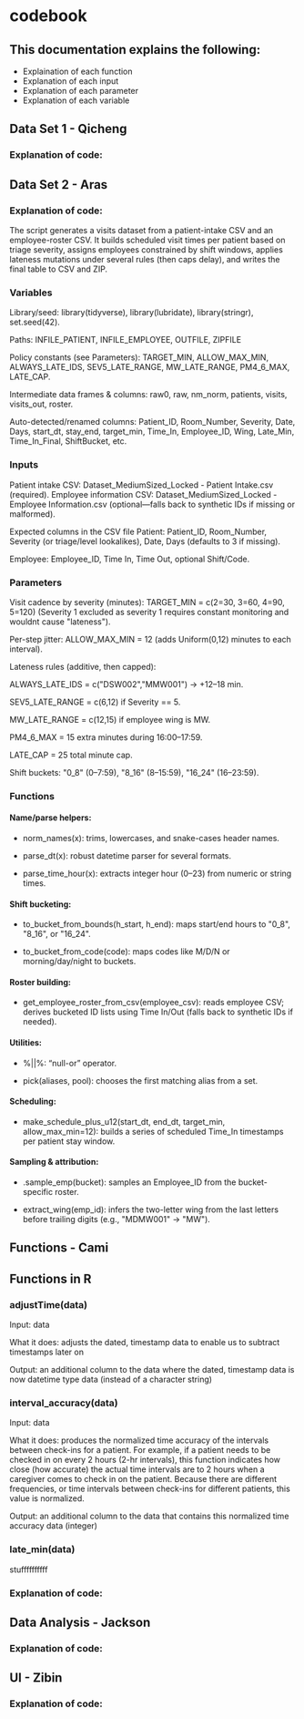 # codebook


## This documentation explains the following:
- Explaination of each function
- Explanation of each input
- Explanation of each parameter
- Explanation of each variable



## Data Set 1 - Qicheng
### Explanation of code:

## Data Set 2 - Aras
### Explanation of code:
The script generates a visits dataset from a patient-intake CSV and an employee-roster CSV. It builds scheduled visit times per patient based on triage severity, assigns employees constrained by shift windows, applies lateness mutations under several rules (then caps delay), and writes the final table to CSV and ZIP.

### Variables
Library/seed: library(tidyverse), library(lubridate), library(stringr), set.seed(42).

Paths: INFILE_PATIENT, INFILE_EMPLOYEE, OUTFILE, ZIPFILE

Policy constants (see Parameters): TARGET_MIN, ALLOW_MAX_MIN, ALWAYS_LATE_IDS, SEV5_LATE_RANGE, MW_LATE_RANGE, PM4_6_MAX, LATE_CAP.

Intermediate data frames & columns:
raw0, raw, nm_norm, patients, visits, visits_out, roster.

Auto-detected/renamed columns: Patient_ID, Room_Number, Severity, Date, Days, start_dt, stay_end, target_min, Time_In, Employee_ID, Wing, Late_Min, Time_In_Final, ShiftBucket, etc.
### Inputs
Patient intake CSV: Dataset_MediumSized_Locked - Patient Intake.csv (required).
Employee information CSV: Dataset_MediumSized_Locked - Employee Information.csv (optional—falls back to synthetic IDs if missing or malformed).

Expected columns in the CSV file
Patient: Patient_ID, Room_Number, Severity (or triage/level lookalikes), Date, Days (defaults to 3 if missing).

Employee: Employee_ID, Time In, Time Out, optional Shift/Code.

### Parameters

Visit cadence by severity (minutes):
TARGET_MIN = c(2=30, 3=60, 4=90, 5=120) (Severity 1 excluded as severity 1 requires constant monitoring and wouldnt cause "lateness").

Per-step jitter: ALLOW_MAX_MIN = 12 (adds Uniform(0,12) minutes to each interval).

Lateness rules (additive, then capped):

ALWAYS_LATE_IDS = c("DSW002","MMW001") → +12–18 min.

SEV5_LATE_RANGE = c(6,12) if Severity == 5.

MW_LATE_RANGE = c(12,15) if employee wing is MW.

PM4_6_MAX = 15 extra minutes during 16:00–17:59.

LATE_CAP = 25 total minute cap.

Shift buckets: "0_8" (0–7:59), "8_16" (8–15:59), "16_24" (16–23:59).

### Functions

#### Name/parse helpers:

- norm_names(x): trims, lowercases, and snake-cases header names.

- parse_dt(x): robust datetime parser for several formats.

- parse_time_hour(x): extracts integer hour (0–23) from numeric or string times.

#### Shift bucketing:

- to_bucket_from_bounds(h_start, h_end): maps start/end hours to "0_8", "8_16", or "16_24".

- to_bucket_from_code(code): maps codes like M/D/N or morning/day/night to buckets.

#### Roster building:

- get_employee_roster_from_csv(employee_csv): reads employee CSV; derives bucketed ID lists using Time In/Out (falls back to synthetic IDs if needed).

#### Utilities:

- %||%: “null-or” operator.

- pick(aliases, pool): chooses the first matching alias from a set.

#### Scheduling:

- make_schedule_plus_u12(start_dt, end_dt, target_min, allow_max_min=12): builds a series of scheduled Time_In timestamps per patient stay window.

#### Sampling & attribution:

- .sample_emp(bucket): samples an Employee_ID from the bucket-specific roster.

- extract_wing(emp_id): infers the two-letter wing from the last letters before trailing digits (e.g., "MDMW001" → "MW").

## Functions - Cami

## Functions in R

### adjustTime(data)

Input: data

What it does: adjusts the dated, timestamp data to enable us to subtract timestamps later on

Output: an additional column to the data where the dated, timestamp data is now datetime type data (instead of a character string)

### interval_accuracy(data)

Input: data

What it does: produces the normalized time accuracy of the intervals between check-ins for a patient. For example, if a patient needs to be checked in on every 2 hours (2-hr intervals), this function indicates how close (how accurate) the actual time intervals are to 2 hours when a caregiver comes to check in on the patient. Because there are different frequencies, or time intervals between check-ins for different patients, this value is normalized. 

Output: an additional column to the data that contains this normalized time accuracy data (integer)

### late_min(data)
stuffffffffff

### Explanation of code:

## Data Analysis - Jackson
### Explanation of code:

## UI - Zibin
### Explanation of code:
